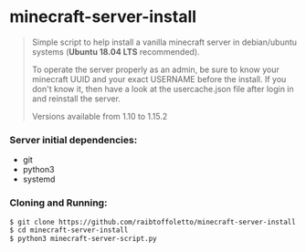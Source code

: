 # minecraft-server-install
> Simple script to help install a vanilla minecraft server in debian/ubuntu systems (**Ubuntu 18.04 LTS** recommended).
>
> To  operate the server properly as an admin, be sure to know your minecraft UUID and your exact
> USERNAME before the install. If you don't know it, then have a look at the usercache.json file after
> login in and reinstall the server.
>
> Versions available from 1.10 to 1.15.2

### Server initial dependencies:
* git
* python3
* systemd

### Cloning and Running:
```bash
$ git clone https://github.com/raibtoffoletto/minecraft-server-install.git
$ cd minecraft-server-install
$ python3 minecraft-server-script.py
```
